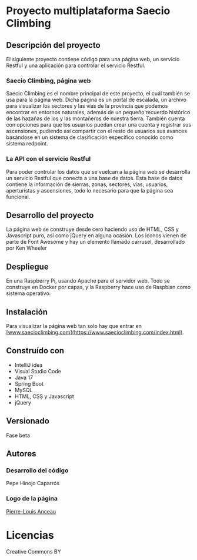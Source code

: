 # Proyecto multiplataforma Saecio Climbing

## Descripción del proyecto
El siguiente proyecto contiene código para una página web, un servicio Restful y una aplicación para controlar el servicio Restful.

### Saecio Climbing, página web
Saecio Climbing es el nombre principal de este proyecto, el cuál también se usa para la página web. Dicha página es un portal de escalada, un archivo para visualizar los sectores y las vías de la provincia que podemos encontrar en entornos naturales, además de un pequeño recuerdo histórico de las hazañas de los y las montañeros de nuestra tierra. También cuenta con opciones para que los usuarios puedan crear una cuenta y registrar sus ascensiones, pudiendo así compartir con el resto de usuarios sus avances basándose en un sistema de clasificación específico conocido como sistema redpoint.

### La API con el servicio Restful
Para poder controlar los datos que se vuelcan a la página web se desarrolla un servicio Restful que conecta a una base de datos. Esta base de datos contiene la información de sierras, zonas, sectores, vías, usuarios, aperturistas y ascensiones, todo lo necesario para que la página sea funcional.

## Desarrollo del proyecto
La página web se construye desde cero haciendo uso de HTML, CSS y Javascript puro, así como jQuery en alguna ocasión. Los iconos vienen de parte de Font Awesome y hay un elemento llamado carrusel, desarrollado por Ken Wheeler

## Despliegue
En una Raspberry Pi, usando Apache para el servidor web. Todo se construye en Docker por capas, y la Raspberry hace uso de Raspbian como sistema operativo.

## Instalación
Para visualizar la página web tan solo hay que entrar en [www.saecioclimbing.com](https://www.saecioclimbing.com/index.html).

## Construído con
- IntelliJ idea
- Visual Studio Code
- Java 17
- Spring Boot
- MySQL
- HTML, CSS y Javascript
- jQuery

## Versionado
Fase beta

## Autores
### Desarrollo del código
Pepe Hinojo Caparrós

### Logo de la página
[Pierre-Louis Anceau](https://www.behance.net/planceau)

# Licencias
Creative Commons BY